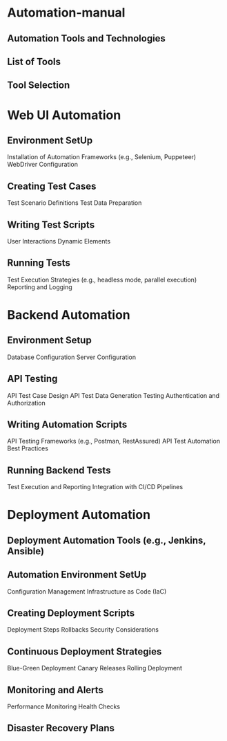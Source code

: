 # Automation-manual

## Automation Tools and Technologies

## List of Tools

## Tool Selection

# Web UI Automation

## Environment SetUp
  Installation of Automation Frameworks (e.g., Selenium, Puppeteer)
  WebDriver Configuration
## Creating Test Cases
  Test Scenario Definitions
  Test Data Preparation
## Writing Test Scripts
  User Interactions
  Dynamic Elements
## Running Tests
  Test Execution Strategies (e.g., headless mode, parallel execution)
  Reporting and Logging

# Backend Automation

## Environment Setup
  Database Configuration
  Server Configuration
## API Testing
  API Test Case Design
  API Test Data Generation
  Testing Authentication and Authorization
## Writing Automation Scripts
  API Testing Frameworks (e.g., Postman, RestAssured)
  API Test Automation Best Practices
## Running Backend Tests
  Test Execution and Reporting
  Integration with CI/CD Pipelines

# Deployment Automation

## Deployment Automation Tools (e.g., Jenkins, Ansible)

## Automation Environment SetUp
  Configuration Management
  Infrastructure as Code (IaC)
## Creating Deployment Scripts
  Deployment Steps
  Rollbacks
  Security Considerations
## Continuous Deployment Strategies
  Blue-Green Deployment
  Canary Releases
  Rolling Deployment
## Monitoring and Alerts
  Performance Monitoring
  Health Checks
## Disaster Recovery Plans
